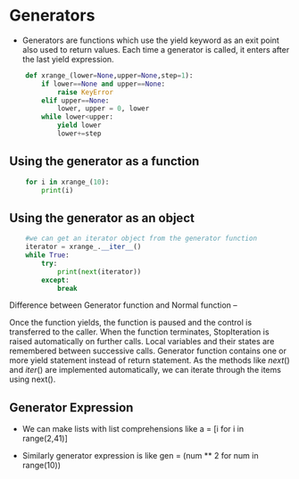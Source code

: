 # Generators
- Generators are functions which use the yield keyword as an exit point also used to return values. Each time a generator is called, it enters after the last yield expression.
	
```python
	def xrange_(lower=None,upper=None,step=1):
		if lower==None and upper==None:
			raise KeyError
		elif upper==None:
			lower, upper = 0, lower
		while lower<upper:
			yield lower
			lower+=step
```

## Using the generator as a function
	
```python	
	for i in xrange_(10):
		print(i)
```

## Using the generator as an object

```python
	#we can get an iterator object from the generator function
	iterator = xrange_.__iter__()
	while True:
		try:
			print(next(iterator))
		except:
			break
```

Difference between Generator function and Normal function –

Once the function yields, the function is paused and the control is transferred to the caller.
When the function terminates, StopIteration is raised automatically on further calls.
Local variables and their states are remembered between successive calls.
Generator function contains one or more yield statement instead of return statement.
As the methods like _next_() and _iter_() are implemented automatically, we can iterate through the items using next().

## Generator Expression
- We can make lists with list comprehensions like
a = [i for i in range(2,41)]

- Similarly generator expression is like
gen = (num ** 2 for num in range(10))
